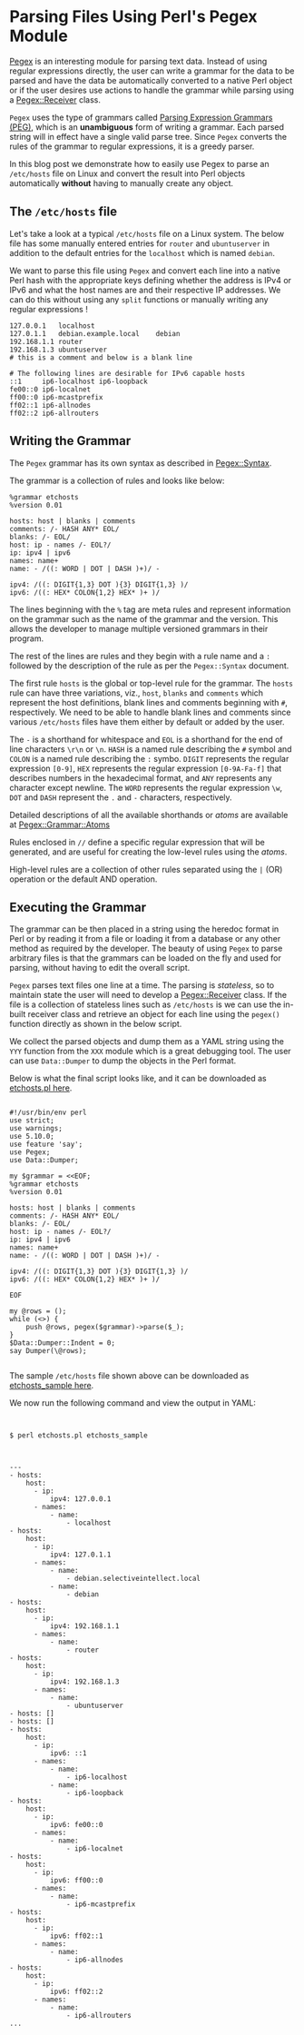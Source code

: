 # Parsing Files Using Perl's Pegex Module

[Pegex](https://metacpan.org/pod/Pegex) is an interesting module for parsing
text data. Instead of using regular expressions directly, the user can write a
grammar for the data to be parsed and have the data be automatically converted
to a native Perl object or if the user desires use actions to handle the grammar
while parsing using a
[Pegex::Receiver](https://metacpan.org/pod/distribution/Pegex/lib/Pegex/Receiver.pod)
class.

`Pegex` uses the type of grammars called [Parsing Expression Grammars
(PEG)](https://en.wikipedia.org/wiki/Parsing_expression_grammar), which is an
**unambiguous** form of writing a grammar. Each parsed string will in effect
have a single valid parse tree. Since `Pegex` converts the rules of the grammar to
regular expressions, it is a greedy parser.

In this blog post we demonstrate how to easily use Pegex to parse an
`/etc/hosts` file on Linux and convert the result into Perl objects
automatically **without** having to manually create any object.

## The `/etc/hosts` file

Let's take a look at a typical `/etc/hosts` file on a Linux system. The below
file has some manually entered entries for `router` and `ubuntuserver` in
addition to the default entries for the `localhost` which is named `debian`.

We want to parse this file using `Pegex` and convert each line into a native
Perl hash with the appropriate keys defining whether the address is IPv4 or IPv6
and what the host names are and their respective IP addresses. We can do this
without using any `split` functions or manually writing any regular expressions !


    127.0.0.1	localhost
    127.0.1.1	debian.example.local	debian
    192.168.1.1 router 
    192.168.1.3 ubuntuserver
    # this is a comment and below is a blank line

    # The following lines are desirable for IPv6 capable hosts
    ::1     ip6-localhost ip6-loopback
    fe00::0 ip6-localnet
    ff00::0 ip6-mcastprefix
    ff02::1 ip6-allnodes
    ff02::2 ip6-allrouters


## Writing the Grammar

The `Pegex` grammar has its own syntax as described in
[Pegex::Syntax](https://metacpan.org/pod/distribution/Pegex/lib/Pegex/Syntax.pod).

The grammar is a collection of rules and looks like below:


    %grammar etchosts
    %version 0.01

    hosts: host | blanks | comments
    comments: /- HASH ANY* EOL/
    blanks: /- EOL/
    host: ip - names /- EOL?/
    ip: ipv4 | ipv6
    names: name+
    name: - /((: WORD | DOT | DASH )+)/ -

    ipv4: /((: DIGIT{1,3} DOT ){3} DIGIT{1,3} )/
    ipv6: /((: HEX* COLON{1,2} HEX* )+ )/


The lines beginning with the `%` tag are meta rules and represent information on
the grammar such as the name of the grammar and the version. This allows the
developer to manage multiple versioned grammars in their program. 

The rest of the lines are rules and they begin with a rule name and a `:`
followed by the description of the rule as per the `Pegex::Syntax` document.

The first rule `hosts` is the global or top-level rule for the grammar. The
`hosts` rule can have three variations, viz., `host`, `blanks` and `comments`
which represent the host definitions, blank lines and comments beginning with
`#`, respectively. We need to be able to handle blank lines and comments since
various `/etc/hosts` files have them either by default or added by the user.


The `-` is a shorthand for whitespace and `EOL` is a shorthand for the end of line
characters `\r\n` or `\n`. `HASH` is a named rule describing the `#` symbol and
`COLON` is a named rule describing the `:` symbo. `DIGIT` represents the regular
expression `[0-9]`, `HEX` represents the regular expression `[0-9A-Fa-f]` that
describes numbers in the hexadecimal format, and `ANY` represents any character
except newline. The `WORD` represents the regular expression `\w`, `DOT` and
`DASH` represent the `.` and `-` characters, respectively.

Detailed descriptions of all the available shorthands or _atoms_ are available at
[Pegex::Grammar::Atoms](https://raw.githubusercontent.com/ingydotnet/pegex-pm/master/lib/Pegex/Grammar/Atoms.pm)

Rules enclosed in `//` define a specific regular expression that will be
generated, and are useful for creating the low-level rules using the _atoms_.

High-level rules are a collection of other rules separated using the `|` (OR)
operation or the default AND operation. 

## Executing the Grammar

The grammar can be then placed in a string using the heredoc format in Perl or
by reading it from a file or loading it from a database or any other method as
required by the developer. The beauty of using `Pegex` to parse arbitrary files
is that the grammars can be loaded on the fly and used for parsing, without
having to edit the overall script.

`Pegex` parses text files one line at a time. The parsing is _stateless_, so to
maintain state the user will need to develop a [Pegex::Receiver]() class. If the
file is a collection of stateless lines such as `/etc/hosts` is we can use the
in-built receiver class and retrieve an object for each line using the `pegex()`
function directly as shown in the below script.

We collect the parsed objects and dump them as a YAML string using the `YYY`
function from the `XXX` module which is a great debugging tool. The user can use
`Data::Dumper` to dump the objects in the Perl format.

Below is what the final script looks like, and it can be downloaded
as [etchosts.pl here](here).

<pre><code class="perl">
#!/usr/bin/env perl
use strict; 
use warnings;
use 5.10.0;
use feature 'say';
use Pegex;
use Data::Dumper;

my $grammar = &lt;&lt;EOF;
%grammar etchosts
%version 0.01

hosts: host | blanks | comments
comments: /- HASH ANY* EOL/
blanks: /- EOL/
host: ip - names /- EOL?/
ip: ipv4 | ipv6
names: name+
name: - /((: WORD | DOT | DASH )+)/ -

ipv4: /((: DIGIT{1,3} DOT ){3} DIGIT{1,3} )/
ipv6: /((: HEX* COLON{1,2} HEX* )+ )/

EOF

my @rows = ();
while (&lt;&gt;) {
    push @rows, pegex($grammar)-&gt;parse($_);
}
$Data::Dumper::Indent = 0;
say Dumper(\@rows);

</code></pre>

The sample `/etc/hosts` file shown above can be downloaded as [etchosts_sample here]().

We now run the following command and view the output in YAML:

<pre><code class="bash">

$ perl etchosts.pl etchosts_sample

</code></pre>
<pre><code class="yaml">
---
- hosts:
    host:
      - ip:
          ipv4: 127.0.0.1
      - names:
          - name:
              - localhost
- hosts:
    host:
      - ip:
          ipv4: 127.0.1.1
      - names:
          - name:
              - debian.selectiveintellect.local
          - name:
              - debian
- hosts:
    host:
      - ip:
          ipv4: 192.168.1.1
      - names:
          - name:
              - router
- hosts:
    host:
      - ip:
          ipv4: 192.168.1.3
      - names:
          - name:
              - ubuntuserver
- hosts: []
- hosts: []
- hosts:
    host:
      - ip:
          ipv6: ::1
      - names:
          - name:
              - ip6-localhost
          - name:
              - ip6-loopback
- hosts:
    host:
      - ip:
          ipv6: fe00::0
      - names:
          - name:
              - ip6-localnet
- hosts:
    host:
      - ip:
          ipv6: ff00::0
      - names:
          - name:
              - ip6-mcastprefix
- hosts:
    host:
      - ip:
          ipv6: ff02::1
      - names:
          - name:
              - ip6-allnodes
- hosts:
    host:
      - ip:
          ipv6: ff02::2
      - names:
          - name:
              - ip6-allrouters
...
</code></pre>
